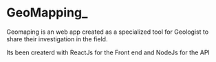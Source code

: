# GeoMapping_
Geomaping is an web app created as a specialized tool for Geologist to share their investigation in the field.

Its been createrd with ReactJs for the Front end and NodeJs for the API
